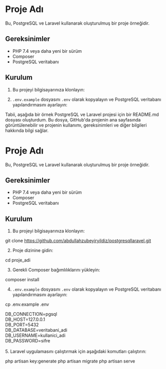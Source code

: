 # Proje Adı

Bu, PostgreSQL ve Laravel kullanarak oluşturulmuş bir proje örneğidir.

## Gereksinimler

- PHP 7.4 veya daha yeni bir sürüm
- Composer
- PostgreSQL veritabanı

## Kurulum

1. Bu projeyi bilgisayarınıza klonlayın:

4. `.env.example` dosyasını `.env` olarak kopyalayın ve PostgreSQL veritabanı yapılandırmasını ayarlayın:


Tabii, aşağıda bir örnek PostgreSQL ve Laravel projesi için bir README.md dosyası oluşturdum. Bu dosya, GitHub'da projenin ana sayfasında görüntülenebilir ve projenin kullanımı, gereksinimleri ve diğer bilgileri hakkında bilgi sağlar.
 
# Proje Adı

Bu, PostgreSQL ve Laravel kullanarak oluşturulmuş bir proje örneğidir.

## Gereksinimler

- PHP 7.4 veya daha yeni bir sürüm
- Composer
- PostgreSQL veritabanı

## Kurulum

1. Bu projeyi bilgisayarınıza klonlayın:

git clone https://github.com/abdullahzubeyiryildiz/postgresqllaravel.git
 

2. Proje dizinine gidin:

cd proje_adi

 
3. Gerekli Composer bağımlılıklarını yükleyin:

composer install
 

4. `.env.example` dosyasını `.env` olarak kopyalayın ve PostgreSQL veritabanı yapılandırmasını ayarlayın:

cp .env.example .env

 
DB_CONNECTION=pgsql <br>
DB_HOST=127.0.0.1 <br>
DB_PORT=5432 <br>
DB_DATABASE=veritabani_adi <br>
DB_USERNAME=kullanici_adi <br>
DB_PASSWORD=sifre <br>
 <br>
5. Laravel uygulamasını çalıştırmak için aşağıdaki komutları çalıştırın:

php artisan key:generate
php artisan migrate
php artisan serve

